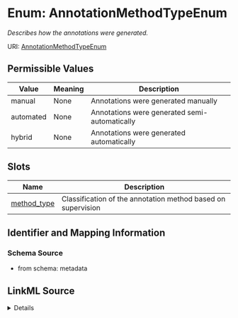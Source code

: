 # Enum: AnnotationMethodTypeEnum




_Describes how the annotations were generated._



URI: [AnnotationMethodTypeEnum](AnnotationMethodTypeEnum.md)

## Permissible Values

| Value | Meaning | Description |
| --- | --- | --- |
| manual | None | Annotations were generated manually |
| automated | None | Annotations were generated semi-automatically |
| hybrid | None | Annotations were generated automatically |




## Slots

| Name | Description |
| ---  | --- |
| [method_type](method_type.md) | Classification of the annotation method based on supervision |






## Identifier and Mapping Information







### Schema Source


* from schema: metadata






## LinkML Source

<details>
```yaml
name: annotation_method_type_enum
description: Describes how the annotations were generated.
from_schema: metadata
rank: 1000
permissible_values:
  manual:
    text: manual
    description: Annotations were generated manually.
  automated:
    text: automated
    description: Annotations were generated semi-automatically.
  hybrid:
    text: hybrid
    description: Annotations were generated automatically.

```
</details>
